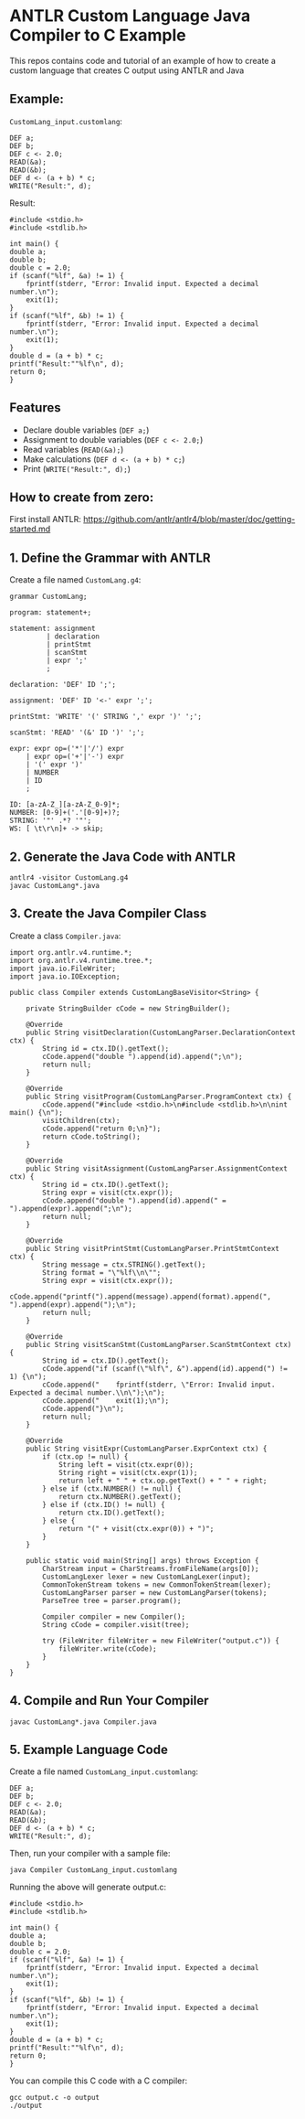 
# ANTLR Custom Language Java Compiler to C Example

This repos contains code and tutorial of an example of how to create a custom language that creates C output using ANTLR and Java

## Example:

`CustomLang_input.customlang`:
```
DEF a;
DEF b;
DEF c <- 2.0;
READ(&a);
READ(&b);
DEF d <- (a + b) * c;
WRITE("Result:", d);
```

Result:
```
#include <stdio.h>
#include <stdlib.h>

int main() {
double a;
double b;
double c = 2.0;
if (scanf("%lf", &a) != 1) {
    fprintf(stderr, "Error: Invalid input. Expected a decimal number.\n");
    exit(1);
}
if (scanf("%lf", &b) != 1) {
    fprintf(stderr, "Error: Invalid input. Expected a decimal number.\n");
    exit(1);
}
double d = (a + b) * c;
printf("Result:""%lf\n", d);
return 0;
}
```

## Features

- Declare double variables (`DEF a;`)
- Assignment to double variables (`DEF c <- 2.0;`)
- Read variables (`READ(&a);`)
- Make calculations (`DEF d <- (a + b) * c;`)
- Print (`WRITE("Result:", d);`)


## How to create from zero:

First install ANTLR:
https://github.com/antlr/antlr4/blob/master/doc/getting-started.md


## 1. Define the Grammar with ANTLR

Create a file named `CustomLang.g4`:
```
grammar CustomLang;

program: statement+;

statement: assignment
         | declaration
         | printStmt
         | scanStmt
         | expr ';' 
         ;

declaration: 'DEF' ID ';';

assignment: 'DEF' ID '<-' expr ';';

printStmt: 'WRITE' '(' STRING ',' expr ')' ';';

scanStmt: 'READ' '(&' ID ')' ';';

expr: expr op=('*'|'/') expr
    | expr op=('+'|'-') expr
    | '(' expr ')'
    | NUMBER
    | ID
    ;

ID: [a-zA-Z_][a-zA-Z_0-9]*;
NUMBER: [0-9]+('.'[0-9]+)?;
STRING: '"' .*? '"';
WS: [ \t\r\n]+ -> skip;
```

## 2. Generate the Java Code with ANTLR

```
antlr4 -visitor CustomLang.g4
javac CustomLang*.java
```

## 3. Create the Java Compiler Class

Create a class `Compiler.java`:

```
import org.antlr.v4.runtime.*;
import org.antlr.v4.runtime.tree.*;
import java.io.FileWriter;
import java.io.IOException;

public class Compiler extends CustomLangBaseVisitor<String> {

    private StringBuilder cCode = new StringBuilder();
    
    @Override
    public String visitDeclaration(CustomLangParser.DeclarationContext ctx) {
        String id = ctx.ID().getText();
        cCode.append("double ").append(id).append(";\n");
        return null;
    }
    
    @Override
    public String visitProgram(CustomLangParser.ProgramContext ctx) {
        cCode.append("#include <stdio.h>\n#include <stdlib.h>\n\nint main() {\n");
        visitChildren(ctx);
        cCode.append("return 0;\n}");
        return cCode.toString();
    }

    @Override
    public String visitAssignment(CustomLangParser.AssignmentContext ctx) {
        String id = ctx.ID().getText();
        String expr = visit(ctx.expr());
        cCode.append("double ").append(id).append(" = ").append(expr).append(";\n");
        return null;
    }

    @Override
    public String visitPrintStmt(CustomLangParser.PrintStmtContext ctx) {
        String message = ctx.STRING().getText();
        String format = "\"%lf\\n\"";
        String expr = visit(ctx.expr());
        cCode.append("printf(").append(message).append(format).append(", ").append(expr).append(");\n");
        return null;
    }

    @Override
    public String visitScanStmt(CustomLangParser.ScanStmtContext ctx) {
        String id = ctx.ID().getText();
        cCode.append("if (scanf(\"%lf\", &").append(id).append(") != 1) {\n");
        cCode.append("    fprintf(stderr, \"Error: Invalid input. Expected a decimal number.\\n\");\n");
        cCode.append("    exit(1);\n");
        cCode.append("}\n");
        return null;
    }

    @Override
    public String visitExpr(CustomLangParser.ExprContext ctx) {
        if (ctx.op != null) {
            String left = visit(ctx.expr(0));
            String right = visit(ctx.expr(1));
            return left + " " + ctx.op.getText() + " " + right;
        } else if (ctx.NUMBER() != null) {
            return ctx.NUMBER().getText();
        } else if (ctx.ID() != null) {
            return ctx.ID().getText();
        } else {
            return "(" + visit(ctx.expr(0)) + ")";
        }
    }

    public static void main(String[] args) throws Exception {
        CharStream input = CharStreams.fromFileName(args[0]);
        CustomLangLexer lexer = new CustomLangLexer(input);
        CommonTokenStream tokens = new CommonTokenStream(lexer);
        CustomLangParser parser = new CustomLangParser(tokens);
        ParseTree tree = parser.program();

        Compiler compiler = new Compiler();
        String cCode = compiler.visit(tree);
        
        try (FileWriter fileWriter = new FileWriter("output.c")) {
            fileWriter.write(cCode);
        }
    }
}
```

## 4. Compile and Run Your Compiler

```
javac CustomLang*.java Compiler.java
```

## 5. Example Language Code

Create a file named `CustomLang_input.customlang`:
```
DEF a;
DEF b;
DEF c <- 2.0;
READ(&a);
READ(&b);
DEF d <- (a + b) * c;
WRITE("Result:", d);
```

Then, run your compiler with a sample file:
```
java Compiler CustomLang_input.customlang
```

Running the above will generate output.c:

```
#include <stdio.h>
#include <stdlib.h>

int main() {
double a;
double b;
double c = 2.0;
if (scanf("%lf", &a) != 1) {
    fprintf(stderr, "Error: Invalid input. Expected a decimal number.\n");
    exit(1);
}
if (scanf("%lf", &b) != 1) {
    fprintf(stderr, "Error: Invalid input. Expected a decimal number.\n");
    exit(1);
}
double d = (a + b) * c;
printf("Result:""%lf\n", d);
return 0;
}
```

You can compile this C code with a C compiler:
```
gcc output.c -o output
./output
```